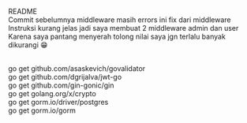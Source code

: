 README
<br>Commit sebelumnya middleware masih errors ini fix dari middleware
<br>Instruksi kurang jelas jadi saya membuat 2 middleware admin dan user
<br>Karena saya pantang menyerah tolong nilai saya jgn terlalu banyak dikurangi 😁

<br> go get github.com/asaskevich/govalidator
<br> go get github.com/dgrijalva/jwt-go
<br> go get github.com/gin-gonic/gin
<br> go get golang.org/x/crypto
<br> go get gorm.io/driver/postgres
<br> go get gorm.io/gorm
